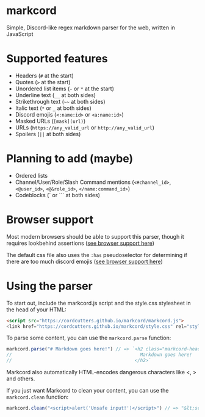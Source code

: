 # markcord
Simple, Discord-like regex markdown parser for the web, written in JavaScript

# Supported features
- Headers (`#` at the start)
- Quotes (`>` at the start)
- Unordered list items (`-` or `*` at the start)
- Underline text (`__` at both sides)
- Strikethrough text (`~~` at both sides)
- Italic text (`*` or `_` at both sides)
- Discord emojis (`<:name:id>` or `<a:name:id>`)
- Masked URLs (`[mask](url)`)
- URLs (`https://any_valid_url` or `http://any_valid_url`)
- Spoilers (`||` at both sides)

# Planning to add (maybe)
- Ordered lists
- Channel/User/Role/Slash Command mentions (`<#channel_id>`, `<@user_id>`, `<@&role_id>`, `</name:command_id>`)
- Codeblocks (\` or \`\`\` at both sides)

# Browser support
Most modern browsers should be able to support this parser, though it requires lookbehind assertions ([see browser support here](https://caniuse.com/js-regexp-lookbehind))

The default css file also uses the `:has` pseudoselector for determining if there are too much discord emojis ([see browser support here](https://caniuse.com/css-has))

# Using the parser
To start out, include the markcord.js script and the style.css stylesheet in the head of your HTML:
```html
<script src="https://cordcutters.github.io/markcord/markcord.js">
<link href="https://cordcutters.github.io/markcord/style.css" rel="stylesheet" type="text/css" />
```
To parse some content, you can use the `markcord.parse` function:
```javascript
markcord.parse("# Markdown goes here!") // => `<h2 class="markcord-header">
//                                               Markdown goes here!
//                                             </h2>`
```
Markcord also automatically HTML-encodes dangerous characters like <, > and others.

If you just want Markcord to clean your content, you can use the `markcord.clean` function:
```javascript
markcord.clean("<script>alert('Unsafe input!')</script>") // => "&lt;script&gt;alert('Unsafe input!')&lt;/script&gt;"
```

